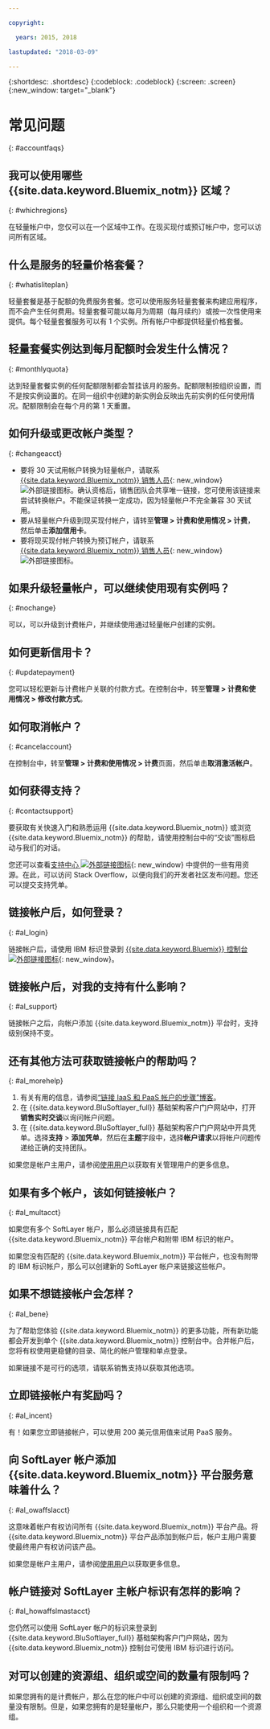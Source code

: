 ```yaml
---

copyright:

  years: 2015, 2018

lastupdated: "2018-03-09"

---
```


{:shortdesc: .shortdesc}
{:codeblock: .codeblock}
{:screen: .screen}
{:new_window: target="_blank"}

# 常见问题
{: #accountfaqs}

## 我可以使用哪些 {{site.data.keyword.Bluemix_notm}} 区域？
{: #whichregions}

在轻量帐户中，您仅可以在一个区域中工作。在现买现付或预订帐户中，您可以访问所有区域。

## 什么是服务的轻量价格套餐？
{: #whatisliteplan}

轻量套餐是基于配额的免费服务套餐。您可以使用服务轻量套餐来构建应用程序，而不会产生任何费用。轻量套餐可能以每月为周期（每月续约）或按一次性使用来提供。每个轻量套餐服务可以有 1 个实例。所有帐户中都提供轻量价格套餐。

## 轻量套餐实例达到每月配额时会发生什么情况？
{: #monthlyquota}

达到轻量套餐实例的任何配额限制都会暂挂该月的服务。配额限制按组织设置，而不是按实例设置的。在同一组织中创建的新实例会反映出先前实例的任何使用情况。配额限制会在每个月的第 1 天重置。

## 如何升级或更改帐户类型？
{: #changeacct}

* 要将 30 天试用帐户转换为轻量帐户，请联系 [{{site.data.keyword.Bluemix_notm}} 销售人员](https://www.ibm.com/cloud-computing/bluemix/contact-us){: new_window} ![外部链接图标](../icons/launch-glyph.svg)。确认资格后，销售团队会共享唯一链接，您可使用该链接来尝试转换帐户。不能保证转换一定成功，因为轻量帐户不完全兼容 30 天试用。  
* 要从轻量帐户升级到现买现付帐户，请转至**管理 > 计费和使用情况 > 计费**，然后单击**添加信用卡**。
* 要将现买现付帐户转换为预订帐户，请联系 [{{site.data.keyword.Bluemix_notm}} 销售人员](https://www.ibm.com/cloud-computing/bluemix/contact-us){: new_window} ![外部链接图标](../icons/launch-glyph.svg)。

## 如果升级轻量帐户，可以继续使用现有实例吗？
{: #nochange}

可以，可以升级到计费帐户，并继续使用通过轻量帐户创建的实例。

## 如何更新信用卡？
{: #updatepayment}

您可以轻松更新与计费帐户关联的付款方式。在控制台中，转至**管理 > 计费和使用情况 > 修改付款方式**。

## 如何取消帐户？
{: #cancelaccount}

在控制台中，转至**管理 > 计费和使用情况 > 计费**页面，然后单击**取消激活帐户**。

## 如何获得支持？
{: #contactsupport}

要获取有关快速入门和熟悉运用 {{site.data.keyword.Bluemix_notm}} 或浏览 {{site.data.keyword.Bluemix_notm}} 的帮助，请使用控制台中的“交谈”图标启动与我们的对话。

您还可以查看[支持中心 ![外部链接图标](../icons/launch-glyph.svg)](https://console.bluemix.net/unifiedsupport/supportcenter){: new_window} 中提供的一些有用资源。在此，可以访问 Stack Overflow，以便向我们的开发者社区发布问题。您还可以提交支持凭单。

## 链接帐户后，如何登录？
{: #al_login}

链接帐户后，请使用 IBM 标识登录到 [{{site.data.keyword.Bluemix}} 控制台 ![外部链接图标](../icons/launch-glyph.svg)](https://console.bluemix.net){: new_window}。

## 链接帐户后，对我的支持有什么影响？
{: #al_support}

链接帐户之后，向帐户添加 {{site.data.keyword.Bluemix_notm}} 平台时，支持级别保持不变。

## 还有其他方法可获取链接帐户的帮助吗？ 	
{: #al_morehelp}

  1. 有关有用的信息，请参阅[“链接 IaaS 和 PaaS 帐户的步骤”博客](https://www.ibm.com/blogs/bluemix/2018/03/follow-steps-link-iaas-paas-accounts/)。 
  2. 在 {{site.data.keyword.BluSoftlayer_full}} 基础架构客户门户网站中，打开**销售实时交谈**以询问帐户问题。
  3. 在 {{site.data.keyword.BluSoftlayer_full}} 基础架构客户门户网站中开具凭单。选择**支持** > **添加凭单**，然后在**主题**字段中，选择**帐户请求**以将帐户问题传递给正确的支持团队。

如果您是帐户主用户，请参阅[使用用户](https://console.bluemix.net/docs/iam/iamusermanage.html#iamusermanage)以获取有关管理用户的更多信息。

## 如果有多个帐户，该如何链接帐户？
{: #al_multacct}

如果您有多个 SoftLayer 帐户，那么必须链接具有匹配 {{site.data.keyword.Bluemix_notm}} 平台帐户和附带 IBM 标识的帐户。

如果您没有匹配的 {{site.data.keyword.Bluemix_notm}} 平台帐户，也没有附带的 IBM 标识帐户，那么可以创建新的 SoftLayer 帐户来链接这些帐户。

## 如果不想链接帐户会怎样？ 	
{: #al_bene}

为了帮助您体验 {{site.data.keyword.Bluemix_notm}} 的更多功能，所有新功能都会开发到单个 {{site.data.keyword.Bluemix_notm}} 控制台中。合并帐户后，您将有权使用更稳健的目录、简化的帐户管理和单点登录。

如果链接不是可行的选项，请联系销售支持以获取其他选项。

## 立即链接帐户有奖励吗？ 	
{: #al_incent}

有！如果您立即链接帐户，可以使用 200 美元信用值来试用 PaaS 服务。

## 向 SoftLayer 帐户添加 {{site.data.keyword.Bluemix_notm}} 平台服务意味着什么？ 	
{: #al_owaffslacct}

这意味着帐户有权访问所有 {{site.data.keyword.Bluemix_notm}} 平台产品。将 {{site.data.keyword.Bluemix_notm}} 平台产品添加到帐户后，帐户主用户需要使最终用户有权访问该产品。

如果您是帐户主用户，请参阅[使用用户](https://console.bluemix.net/docs/iam/iamusermanage.html#iamusermanage)以获取更多信息。

## 帐户链接对 SoftLayer 主帐户标识有怎样的影响？ 	
{: #al_howaffslmastacct}

您仍然可以使用 SoftLayer 帐户的标识来登录到 {{site.data.keyword.BluSoftlayer_full}} 基础架构客户门户网站，因为 {{site.data.keyword.Bluemix_notm}} 控制台可使用 IBM 标识进行访问。

## 对可以创建的资源组、组织或空间的数量有限制吗？

如果您拥有的是计费帐户，那么在您的帐户中可以创建的资源组、组织或空间的数量没有限制。但是，如果您拥有的是轻量帐户，那么只能使用一个组织和一个资源组。
